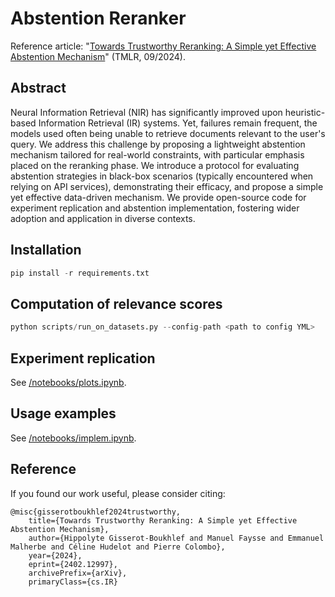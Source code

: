 # Abstention Reranker

Reference article: "[Towards Trustworthy Reranking: A Simple yet Effective Abstention Mechanism](https://arxiv.org/pdf/2402.12997.pdf)" (TMLR, 09/2024).

## Abstract

Neural Information Retrieval (NIR) has significantly improved upon heuristic-based Information Retrieval (IR) systems. Yet, failures remain frequent, the models used often being unable to retrieve documents relevant to the user's query. We address this challenge by proposing a lightweight abstention mechanism tailored for real-world constraints, with particular emphasis placed on the reranking phase. We introduce a protocol for evaluating abstention strategies in black-box scenarios (typically encountered when relying on API services), demonstrating their efficacy, and propose a simple yet effective data-driven mechanism. We provide open-source code for experiment replication and abstention implementation, fostering wider adoption and application in diverse contexts.

## Installation
```python
pip install -r requirements.txt
```

## Computation of relevance scores

```python 
python scripts/run_on_datasets.py --config-path <path to config YML>
```

## Experiment replication

See [/notebooks/plots.ipynb](https://github.com/artefactory/abstention-reranker/blob/main/notebooks/plots.ipynb).

## Usage examples

See [/notebooks/implem.ipynb](https://github.com/artefactory/abstention-reranker/blob/main/notebooks/implem.ipynb).

## Reference

If you found our work useful, please consider citing:

```
@misc{gisserotboukhlef2024trustworthy,
    title={Towards Trustworthy Reranking: A Simple yet Effective Abstention Mechanism}, 
    author={Hippolyte Gisserot-Boukhlef and Manuel Faysse and Emmanuel Malherbe and Céline Hudelot and Pierre Colombo},
    year={2024},
    eprint={2402.12997},
    archivePrefix={arXiv},
    primaryClass={cs.IR}
```
